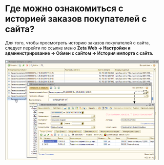 # Где можно ознакомиться с историей заказов покупателей с сайта?

Для того, чтобы просмотреть историю заказов покупателей с сайта, следует перейти по ссылке меню **Zeta Web → Настройки и администрирование → Обмен с сайтом → История импорта с сайта.**

![](../.gitbook/assets/image-19%20%282%29%20%281%29.png)



